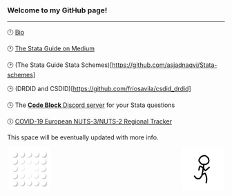 ### Welcome to my GitHub page!

---

:clock12: [Bio](https://asjadnaqvi.github.io/)

:clock1: [The Stata Guide on Medium](https://medium.com/the-stata-guide)

:clock2: (The Stata Guide Stata Schemes)[https://github.com/asjadnaqvi/Stata-schemes]

:clock3: (DRDID and CSDID)[https://github.com/friosavila/csdid_drdid]

:clock4: The [**Code Block** Discord server](https://discord.gg/vuaW7xdu) for your Stata questions  

:clock5: [COVID-19 European NUTS-3/NUTS-2 Regional Tracker](https://github.com/asjadnaqvi/COVID19-European-Regional-Tracker)


This space will be eventually updated with more info. 

<img align="left" alt="GIF" src="bubbles.gif" width="100"/> <img align="right" alt="GIF" src="X5Nj.gif" width="100"/> 


